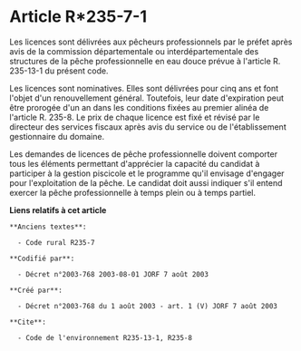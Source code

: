 # Article R*235-7-1

Les licences sont délivrées aux pêcheurs professionnels par le préfet après avis de la commission départementale ou
interdépartementale des structures de la pêche professionnelle en eau douce prévue à l'article R. 235-13-1 du présent code.

Les licences sont nominatives. Elles sont délivrées pour cinq ans et font l'objet d'un renouvellement général. Toutefois,
leur date d'expiration peut être prorogée d'un an dans les conditions fixées au premier alinéa de l'article R. 235-8. Le prix
de chaque licence est fixé et révisé par le directeur des services fiscaux après avis du service ou de l'établissement
gestionnaire du domaine.

Les demandes de licences de pêche professionnelle doivent comporter tous les éléments permettant d'apprécier la capacité du
candidat à participer à la gestion piscicole et le programme qu'il envisage d'engager pour l'exploitation de la pêche. Le
candidat doit aussi indiquer s'il entend exercer la pêche professionnelle à temps plein ou à temps partiel.

**Liens relatifs à cet article**

	**Anciens textes**:

	  - Code rural R235-7

	**Codifié par**:

	  - Décret n°2003-768 2003-08-01 JORF 7 août 2003

	**Créé par**:

	  - Décret n°2003-768 du 1 août 2003 - art. 1 (V) JORF 7 août 2003

	**Cite**:

	  - Code de l'environnement R235-13-1, R235-8
